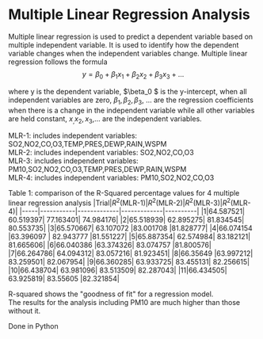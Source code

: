 # Multiple Linear Regression Analysis
Multiple linear regression is used to predict a dependent variable based on multiple independent variable. It is used to identify how the dependent variable changes when the independent variables change. Multiple linear regression follows the formula 
$$ y = \beta_0 + \beta_1 x_1 + \beta_2 x_2 + \beta_3 x_3 + ... $$

where y is the dependent variable, $\beta_0 $ is the y-intercept, when all independent variables are zero, $\beta_1 , \beta_2 , \beta_3$, ... are the regression coefficients when there is a change in the independent variable while all other variables are held constant, $x_, x_2,x_3$,... are the independent variables.

MLR-1: includes independent variables: SO2,NO2,CO,O3,TEMP,PRES,DEWP,RAIN,WSPM  
MLR-2: includes independent variables: SO2,NO2,CO,O3  
MLR-3: includes independent variables: PM10,SO2,NO2,CO,O3,TEMP,PRES,DEWP,RAIN,WSPM  
MLR-4: includes independent variables: PM10,SO2,NO2,CO,O3  

Table 1: comparison of the R-Squared  percentage values for 4 multiple linear regression analysis
|Trial|$R^2$(MLR-1)|$R^2$(MLR-2)|$R^2$(MLR-3)|$R^2$(MLR-4)|
|-----|-----------|-------------|-------------|----------|
|1|64.587521|	60.519397|	77.163401|	74.984176|
|2|65.518939|	62.895275|	81.834545|	80.553735|
|3|65.570667|	63.107072	|83.001708	|81.828777|
|4|66.074154	|63.396097 |	82.943777	|81.551227|
|5|65.887354|	62.574984|	83.182121|	81.665606|
|6|66.040386	|63.374326|	83.074757	|81.800576|
|7|66.264786|	64.094312|	83.057216|	81.923451|
|8|66.35649	|63.997212|	83.259501|	82.067954|
|9|66.360285|	63.933725|	83.455131|	82.256615|
|10|66.438704|	63.981096|	83.513509|	82.287043|
|11|66.434505|	63.925819|	83.55605	|82.321854|


R-squared shows the "goodness of fit" for a regression model.  
The results for the analysis including PM10 are much higher than those without it. 



Done in Python  
 

